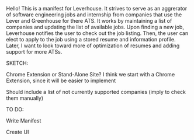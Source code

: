 Hello! This is a manifest for Leverhouse. It strives to serve as an aggrerator of software engineering jobs and internship
from companies that use the Lever and Greenhouse for there ATS. It works by maintaining a list of companies and updating the
list of available jobs. Upon finding a new job, Leverhouse notifies the user to check out the job listing. Then, the user
can elect to apply to the job using a stored resume and information profile. Later, I want to look toward more of optimization
of resumes and adding support for more ATSs.


SKETCH: 

Chrome Extension or Stand-Alone Site?
  I think we start with a Chrome Extension, since it will be easier to implement

Should include a list of not currently supported companies (imply to check them manually)

TO DO: 

Write Manifest

Create UI
